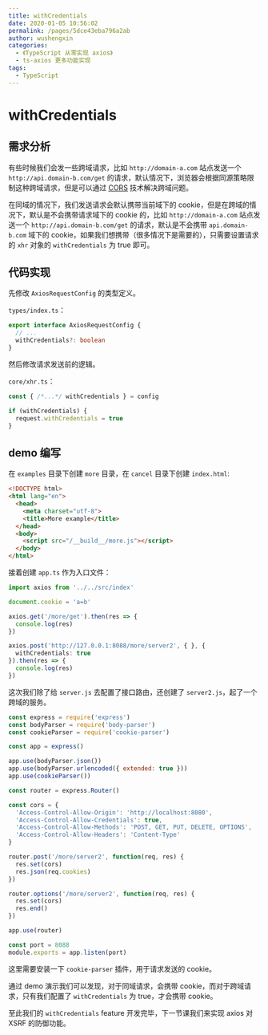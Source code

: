 ```yaml
---
title: withCredentials
date: 2020-01-05 10:56:02
permalink: /pages/5dce43eba796a2ab
author: wushengxin
categories:
  - 《TypeScript 从零实现 axios》
  - ts-axios 更多功能实现
tags:
  - TypeScript
---
```

# withCredentials

## 需求分析

有些时候我们会发一些跨域请求，比如 `http://domain-a.com` 站点发送一个 `http://api.domain-b.com/get` 的请求，默认情况下，浏览器会根据同源策略限制这种跨域请求，但是可以通过 [CORS](https://developer.mozilla.org/en-US/docs/Web/HTTP/CORS) 技术解决跨域问题。

在同域的情况下，我们发送请求会默认携带当前域下的 cookie，但是在跨域的情况下，默认是不会携带请求域下的 cookie 的，比如 `http://domain-a.com` 站点发送一个 `http://api.domain-b.com/get` 的请求，默认是不会携带 `api.domain-b.com` 域下的 cookie，如果我们想携带（很多情况下是需要的），只需要设置请求的 `xhr` 对象的 `withCredentials` 为 true 即可。

## 代码实现

先修改 `AxiosRequestConfig` 的类型定义。

`types/index.ts`：

```typescript
export interface AxiosRequestConfig {
  // ...
  withCredentials?: boolean
}
```

然后修改请求发送前的逻辑。

`core/xhr.ts`：

```typescript
const { /*...*/ withCredentials } = config

if (withCredentials) {
  request.withCredentials = true
}
```

## demo 编写

在 `examples` 目录下创建 `more` 目录，在 `cancel` 目录下创建 `index.html`:

```html
<!DOCTYPE html>
<html lang="en">
  <head>
    <meta charset="utf-8">
    <title>More example</title>
  </head>
  <body>
    <script src="/__build__/more.js"></script>
  </body>
</html>
```

接着创建 `app.ts` 作为入口文件：

```typescript
import axios from '../../src/index'

document.cookie = 'a=b'

axios.get('/more/get').then(res => {
  console.log(res)
})

axios.post('http://127.0.0.1:8088/more/server2', { }, {
  withCredentials: true
}).then(res => {
  console.log(res)
})
```

这次我们除了给 `server.js` 去配置了接口路由，还创建了 `server2.js`，起了一个跨域的服务。

```javascript
const express = require('express')
const bodyParser = require('body-parser')
const cookieParser = require('cookie-parser')

const app = express()

app.use(bodyParser.json())
app.use(bodyParser.urlencoded({ extended: true }))
app.use(cookieParser())

const router = express.Router()

const cors = {
  'Access-Control-Allow-Origin': 'http://localhost:8080',
  'Access-Control-Allow-Credentials': true,
  'Access-Control-Allow-Methods': 'POST, GET, PUT, DELETE, OPTIONS',
  'Access-Control-Allow-Headers': 'Content-Type'
}

router.post('/more/server2', function(req, res) {
  res.set(cors)
  res.json(req.cookies)
})

router.options('/more/server2', function(req, res) {
  res.set(cors)
  res.end()
})

app.use(router)

const port = 8088
module.exports = app.listen(port)
```

这里需要安装一下 `cookie-parser` 插件，用于请求发送的 cookie。

通过 demo 演示我们可以发现，对于同域请求，会携带 cookie，而对于跨域请求，只有我们配置了 `withCredentials` 为 true，才会携带 cookie。

至此我们的 `withCredentials` feature 开发完毕，下一节课我们来实现 axios 对 XSRF
 的防御功能。
